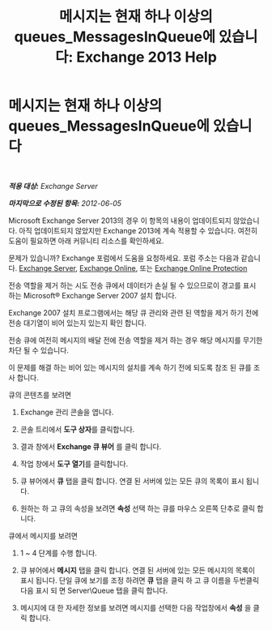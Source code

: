 ﻿---
title: '메시지는 현재 하나 이상의 queues_MessagesInQueue에 있습니다: Exchange 2013 Help'
TOCTitle: 메시지는 현재 하나 이상의 queues_MessagesInQueue에 있습니다
ms:assetid: 3ffcdc7e-c1b7-49a7-8e5f-b30c0397908d
ms:mtpsurl: https://technet.microsoft.com/ko-kr/library/ms.exch.setupreadiness.messagesinqueue(v=EXCHG.150)
ms:contentKeyID: 50482949
ms.date: 05/22/2018
mtps_version: v=EXCHG.150
ms.translationtype: MT
---

# 메시지는 현재 하나 이상의 queues\_MessagesInQueue에 있습니다

 

_**적용 대상:** Exchange Server_

_**마지막으로 수정된 항목:** 2012-06-05_

Microsoft Exchange Server 2013의 경우 이 항목의 내용이 업데이트되지 않았습니다. 아직 업데이트되지 않았지만 Exchange 2013에 계속 적용할 수 있습니다. 여전히 도움이 필요하면 아래 커뮤니티 리소스를 확인하세요.

문제가 있습니까? Exchange 포럼에서 도움을 요청하세요. 포럼 주소는 다음과 같습니다. [Exchange Server](https://go.microsoft.com/fwlink/p/?linkid=60612), [Exchange Online](https://go.microsoft.com/fwlink/p/?linkid=267542), 또는 [Exchange Online Protection](https://go.microsoft.com/fwlink/p/?linkid=285351)

전송 역할을 제거 하는 시도 전송 큐에서 데이터가 손실 될 수 있으므로이 경고를 표시 하는 Microsoft® Exchange Server 2007 설치 합니다.

Exchange 2007 설치 프로그램에서는 해당 큐 관리와 관련 된 역할을 제거 하기 전에 전송 대기열이 비어 있는지 있는지 확인 합니다.

전송 큐에 여전히 메시지의 배달 전에 전송 역할을 제거 하는 경우 해당 메시지를 무기한 차단 될 수 있습니다.

이 문제를 해결 하는 비어 있는 메시지의 설치를 계속 하기 전에 되도록 참조 된 큐를 조사 합니다.

큐의 콘텐츠를 보려면

1.  Exchange 관리 콘솔을 엽니다.

2.  콘솔 트리에서 **도구 상자**를 클릭합니다.

3.  결과 창에서 **Exchange 큐 뷰어** 를 클릭 합니다.

4.  작업 창에서 **도구 열기**를 클릭합니다.

5.  큐 뷰어에서 **큐** 탭을 클릭 합니다. 연결 된 서버에 있는 모든 큐의 목록이 표시 됩니다.

6.  원하는 하 고 큐의 속성을 보려면 **속성** 선택 하는 큐를 마우스 오른쪽 단추로 클릭 합니다.

큐에서 메시지를 보려면

1.  1 ~ 4 단계를 수행 합니다.

2.  큐 뷰어에서 **메시지** 탭을 클릭 합니다. 연결 된 서버에 있는 모든 메시지의 목록이 표시 됩니다. 단일 큐에 보기를 조정 하려면 **큐** 탭을 클릭 하 고 큐 이름을 두번클릭 다음 표시 되 면 Server\\Queue 탭을 클릭 합니다.

3.  메시지에 대 한 자세한 정보를 보려면 메시지를 선택한 다음 작업창에서 **속성** 을 클릭 합니다.

